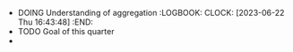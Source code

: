 - DOING Understanding of aggregation
  :LOGBOOK:
  CLOCK: [2023-06-22 Thu 16:43:48]
  :END:
- TODO Goal of this quarter
-